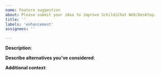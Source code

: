 ```yaml
---
name: Feature suggestion
about: Please submit your idea to improve SchildiChat Web/Desktop.
title: ''
labels: 'enhancement'
assignees: ''

---
```


**Description**:
<!-- Please write a clear and concise description of your suggestion. -->

**Describe alternatives you've considered**:
<!-- Please describe alternative ways to achieve what you wanted to do, if any. -->

**Additional context**:
<!-- Please provide context about the problem here, if any. -->
